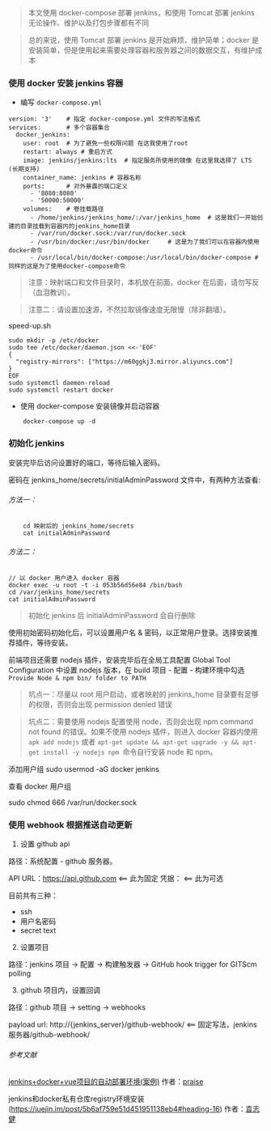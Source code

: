 
> 本文使用 docker-compose 部署 jenkins，和使用 Tomcat 部署 jenkins 无论操作、维护以及打包步骤都有不同

> 总的来说，使用 Tomcat 部署 jenkins 是开始麻烦，维护简单；docker 是安装简单，但是使用起来需要处理容器和服务器之间的数据交互，有维护成本

### 使用 docker 安装 jenkins 容器

- 编写 `docker-compose.yml`

```
version: '3'    # 指定 docker-compose.yml 文件的写法格式
services:       # 多个容器集合
  docker_jenkins: 
    user: root  # 为了避免一些权限问题 在这我使用了root
    restart: always # 重启方式
    image: jenkins/jenkins:lts  # 指定服务所使用的镜像 在这里我选择了 LTS (长期支持)
    container_name: jenkins # 容器名称
    ports:      # 对外暴露的端口定义
      - '8080:8080'
      - '50000:50000'
    volumes:    # 卷挂载路径
      - /home/jenkins/jenkins_home/:/var/jenkins_home  # 这是我们一开始创建的目录挂载到容器内的jenkins_home目录
      - /var/run/docker.sock:/var/run/docker.sock
      - /usr/bin/docker:/usr/bin/docker     # 这是为了我们可以在容器内使用docker命令
      - /usr/local/bin/docker-compose:/usr/local/bin/docker-compose # 同样的这是为了使用docker-compose命令

```

> 注意：映射端口和文件目录时，本机放在前面，docker 在后面，请勿写反（血泪教训）。

> 注意二：请设置加速源，不然拉取镜像速度无限慢（除非翻墙）。

speed-up.sh
```
sudo mkdir -p /etc/docker
sudo tee /etc/docker/daemon.json <<-'EOF'
{
  "registry-mirrors": ["https://m60ggkj3.mirror.aliyuncs.com"]
}
EOF
sudo systemctl daemon-reload
sudo systemctl restart docker
```

- 使用 docker-compose 安装镜像并启动容器

```
    docker-compose up -d
```

### 初始化 jenkins 

安装完毕后访问设置好的端口，等待后输入密码。

密码在 jenkins_home/secrets/initialAdminPassword 文件中，有两种方法查看:

###### 方法一：

```
    cd 映射后的 jenkins_home/secrets
    cat initialAdminPassword
```

###### 方法二：


```
// 以 docker 用户进入 docker 容器
docker exec -u root -t -i 053b56d56e84 /bin/bash
cd /var/jenkins_home/secrets
cat initialAdminPassword
```
> 初始化 jenkins 后 initialAdminPassword 会自行删除

使用初始密码初始化后，可以设置用户名 & 密码，以正常用户登录。选择安装推荐插件，等待安装。

前端项目还需要 nodejs 插件，安装完毕后在全局工具配置 Global Tool Configuration 中设置 nodejs 版本，在 build 项目 - 配置 - 构建环境中勾选 `Provide Node & npm bin/ folder to PATH`

> 坑点一：尽量以 root 用户启动，或者映射的 jenkins_home 目录要有足够的权限，否则会出现 permission denied 错误

> 坑点二：需要使用 nodejs 配置使用 node，否则会出现 npm command not found 的错误。如果不使用 nodejs 插件，则进入 docker 容器内使用 `apk add nodejs` 或者 `apt-get update && apt-get upgrade -y && apt-get install -y nodejs npm `命令自行安装 node 和 npm。




添加用户组
sudo usermod -aG docker jenkins

查看  docker 用户组


sudo chmod 666 /var/run/docker.sock


### 使用 webhook 根据推送自动更新

1. 设置 github api

路径：系统配置 - github 服务器。

API URL：https://api.github.com <== 此为固定
凭据： <== 此为可选

目前共有三种：

- ssh
- 用户名密码
- secret text

2. 设置项目

路径：jenkins 项目 -> 配置 -> 构建触发器 -> GitHub hook trigger for GITScm polling

3. github 项目内，设置回调

路径：github 项目 -> setting -> webhooks

payload url: http://{jenkins_server}/github-webhook/ <== 固定写法，jenkins 服务器/github-webhook/


###### 参考文献

[jenkins+docker+vue项目的自动部署环境(案例)](https://juejin.im/post/5d369d6e5188253a2e1b93ff#heading-16) 作者：[praise](https://juejin.im/user/5b3b8d03e51d451964620580)

jenkins和docker私有仓库registry环境安装(https://juejin.im/post/5b6af759e51d451951138eb4#heading-16) 作者：[袁志健](https://juejin.im/user/57cbfd5ca0bb9f007f4b3dc9)
